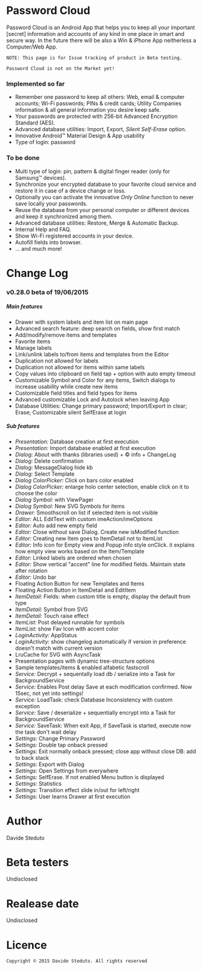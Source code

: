# Password Cloud

Password Cloud is an Android App that helps you to keep all your important [secret] information and accounts of any kind in one place in smart and secure way. In the future there will be also a Win &amp; iPhone App neitherless a Computer/Web App.

`NOTE: This page is for Issue tracking of product in Beta testing.`

`Password Cloud is not on the Market yet!`

### Implemented so far
- Remember one password to keep all others: Web, email &amp; computer accounts; Wi-Fi passwords; PINs &amp; credit cards; Utility Companies information &amp; all general information you desire keep safe.
- Your passwords are protected with 256-bit Advanced Encryption Standard (AES).
- Advanced database utilities: Import, Export, <i>Silent Self-Erase</i> option.
- Innovative Android™ Material Design &amp; App usability
- Type of login: password

### To be done
- Multi type of login: pin, pattern &amp; digital finger reader (only for Samsung™ devices).
- Synchronize your encrypted database to your favorite cloud service and restore it in case of a device change or loss.
- Optionally you can activate the innovative <i>Only Online</i> function to never save locally your passwords.
- Reuse the database from your personal computer or different devices and keep it synchronized among them.
- Advanced database utilities: Restore, Merge &amp; Automatic Backup.
- Internal Help and FAQ.
- Show Wi-Fi registered accounts in your device.
- Autofill fields into browser.
- ... and much more!

# Change Log

### v0.28.0 beta of 19/06/2015
##### Main features
- Drawer with system labels and item list on main page
- Advanced search feature: deep search on fields, show first match
- Add/modify/remove items and templates
- Favorite items
- Manage labels
- Link/unlink labels to/from items and templates from the Editor
- Duplication not allowed for labels
- Duplication not allowed for items within same labels
- Copy values into clipboard on field tap + option with auto empty timeout
- Customizable Symbol and Color for any items, Switch dialogs to increase usability while create new items
- Customizable field titles and field types for items
- Advanced customizable Lock and Autolock when leaving App
- Database Utilities: Change primary password; Import/Export in clear; Erase; Customizable silent SelfErase at login

##### Sub features
- <i>Presentation:</i> Database creation at first execution
- <i>Presentation:</i> Import database enabled at first execution
- <i>Dialog:</i> About with thanks (libraries used) + © info + ChangeLog
- <i>Dialog:</i> Delete confirmation
- <i>Dialog:</i> MessageDialog hide kb
- <i>Dialog:</i> Select Template
- <i>Dialog ColorPicker:</i> Click on bars color enabled
- <i>Dialog ColorPicker:</i> enlarge holo center selection, enable click on it to choose the color
- <i>Dialog Symbol:</i> with ViewPager
- <i>Dialog Symbol:</i> New SVG Symbols for items
- <i>Drawer:</i> Smoothscroll on list if selected item is not visible
- <i>Editor:</i> ALL EditText with custom imeAction/imeOptions
- <i>Editor:</i> Auto add new empty field
- <i>Editor:</i> Close without save Dialog. Create new isModified function
- <i>Editor:</i> Creating new Item goes to ItemDetail not to ItemList
- <i>Editor:</i> Info icon for Empty view and Popup info style onClick. it explains how empty view works based on the Item/Template
- <i>Editor:</i> Linked labels are ordered when chosen
- <i>Editor:</i> Show vertical "accent" line for modified fields. Maintain state after rotation
- <i>Editor:</i> Undo bar
- Floating Action Button for new Templates and Items
- Floating Action Button in ItemDetail and EditItem
- <i>ItemDetail:</i> Fields: when custom title is empty, display the default from type
- <i>ItemDetail:</i> Symbol from SVG
- <i>ItemDetail:</i> Touch raise effect
- <i>ItemList:</i> Post delayed runnable for symbols
- <i>ItemList:</i> show Fav Icon with accent color
- <i>LoginActivity:</i> AppStatus
- <i>LoginActivity:</i> show changelog automatically if version in preference doesn't match with current version
- LruCache for SVG with AsyncTask
- Presentation pages with dynamic tree-structure options
- Sample templates/items &amp; enabled alfabetic fastscroll
- <i>Service:</i> Decrypt + sequentally load db / serialize into a Task for BackgroundService
- <i>Service:</i> Enables Post delay Save at each modification confirmed.  Now 15sec, not yet into settings!
- <i>Service:</i> LoadTask: check Database Inconsistency with custom exception
- <i>Service:</i> Save / deserialize + sequentially encrypt into a Task for BackgroundService
- <i>Service:</i> SaveTask: When exit App, if SaveTask is started, execute now the task don't wait delay
- <i>Settings:</i> Change Primary Password
- <i>Settings:</i> Double tap onback pressed
- <i>Settings:</i> Exit normally onback pressed; close app without close DB: add to back stack
- <i>Settings:</i> Export with Dialog
- <i>Settings:</i> Open Settings from everywhere
- <i>Settings:</i> SelfErase. If not enabled Menu button is displayed
- <i>Settings:</i> Statistics
- <i>Settings:</i> Transition effect slide in/out for left/right
- <i>Settings:</i> User learns Drawer at first execution

# Author
Davide Steduto

# Beta testers
Undisclosed

# Realease date
Undisclosed

# Licence
`Copyright © 2015 Davide Steduto. All rights reserved`
